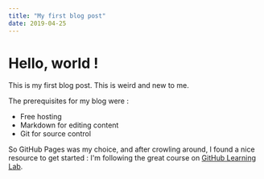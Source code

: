 ```yaml
---
title: "My first blog post"
date: 2019-04-25
---
```

# Hello, world !

This is my first blog post. This is weird and new to me.

The prerequisites for my blog were :
- Free hosting
- Markdown for editing content
- Git for source control

So GitHub Pages was my choice, and after crowling around, I found a nice resource to get started : 
I'm following the great course on [GitHub Learning Lab](https://lab.github.com/).
